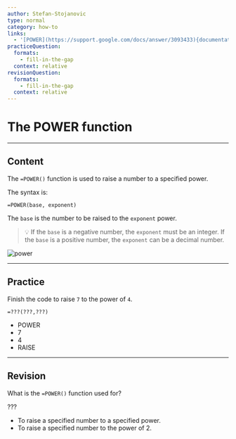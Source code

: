 ```yaml
---
author: Stefan-Stojanovic
type: normal
category: how-to
links:
  - '[POWER](https://support.google.com/docs/answer/3093433){documentation}'
practiceQuestion:
  formats:
    - fill-in-the-gap
  context: relative
revisionQuestion:
  formats:
    - fill-in-the-gap
  context: relative
---
```


# The POWER function


---

## Content

The `=POWER()` function is used to raise a number to a specified power.

The syntax is:

```plain-text
=POWER(base, exponent)
```

The `base` is the number to be raised to the `exponent` power.

> 💡 If the `base` is a negative number, the `exponent` must be an integer. If the `base` is a positive number, the `exponent` can be a decimal number.

![power](https://img.enkipro.com/99603e17e5ed277f0873d1bffa238a05.png)


---

## Practice

Finish the code to raise `7` to the power of `4`.

```plain-text
=???(???,???)
```

- POWER
- 7
- 4
- RAISE


---

## Revision

What is the `=POWER()` function used for?

???

- To raise a specified number to a specified power.
- To raise a specified number to the power of 2.
